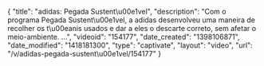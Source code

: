 {
    "title": "adidas: Pegada Sustent\u00e1vel",
    "description": "Com o programa Pegada Sustent\u00e1vel, a adidas desenvolveu uma maneira de recolher os t\u00eanis usados e dar a eles o descarte correto, sem afetar o meio-ambiente. ...",
    "videoid": "154177",
    "date_created": "1398106871",
    "date_modified": "1418181300",
    "type": "captivate",
    "layout": "video",
    "url": "\/v\/adidas-pegada-sustent\u00e1vel\/154177"
}